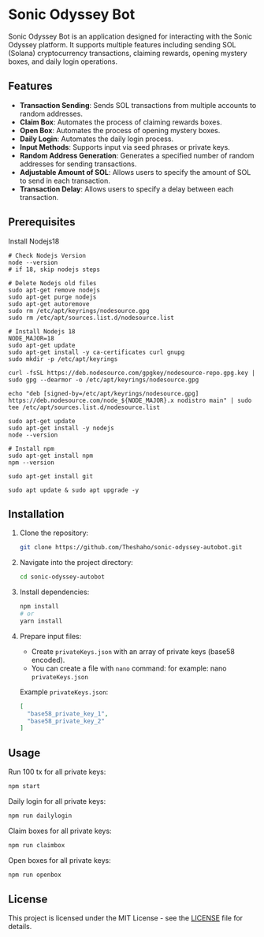 # Sonic Odyssey Bot

Sonic Odyssey Bot is an application designed for interacting with the Sonic Odyssey platform. It supports multiple features including sending SOL (Solana) cryptocurrency transactions, claiming rewards, opening mystery boxes, and daily login operations.

## Features

- **Transaction Sending**: Sends SOL transactions from multiple accounts to random addresses.
- **Claim Box**: Automates the process of claiming rewards boxes.
- **Open Box**: Automates the process of opening mystery boxes.
- **Daily Login**: Automates the daily login process.
- **Input Methods**: Supports input via seed phrases or private keys.
- **Random Address Generation**: Generates a specified number of random addresses for sending transactions.
- **Adjustable Amount of SOL**: Allows users to specify the amount of SOL to send in each transaction.
- **Transaction Delay**: Allows users to specify a delay between each transaction.

## Prerequisites

Install Nodejs18
```console
# Check Nodejs Version
node --version
# if 18, skip nodejs steps

# Delete Nodejs old files
sudo apt-get remove nodejs
sudo apt-get purge nodejs
sudo apt-get autoremove
sudo rm /etc/apt/keyrings/nodesource.gpg
sudo rm /etc/apt/sources.list.d/nodesource.list

# Install Nodejs 18
NODE_MAJOR=18
sudo apt-get update
sudo apt-get install -y ca-certificates curl gnupg
sudo mkdir -p /etc/apt/keyrings

curl -fsSL https://deb.nodesource.com/gpgkey/nodesource-repo.gpg.key | sudo gpg --dearmor -o /etc/apt/keyrings/nodesource.gpg

echo "deb [signed-by=/etc/apt/keyrings/nodesource.gpg] https://deb.nodesource.com/node_${NODE_MAJOR}.x nodistro main" | sudo tee /etc/apt/sources.list.d/nodesource.list

sudo apt-get update
sudo apt-get install -y nodejs
node --version

# Install npm
sudo apt-get install npm
npm --version
```

```console
sudo apt-get install git

sudo apt update & sudo apt upgrade -y
```

## Installation

1. Clone the repository:

   ```bash
   git clone https://github.com/Theshaho/sonic-odyssey-autobot.git
   ```

2. Navigate into the project directory:

   ```bash
   cd sonic-odyssey-autobot
   ```

3. Install dependencies:

   ```bash
   npm install
   # or
   yarn install
   ```

4. Prepare input files:

   - Create `privateKeys.json` with an array of private keys (base58 encoded).
   - You can create a file with `nano` command: for example: nano `privateKeys.json`


   Example `privateKeys.json`:
   ```json
   [
     "base58_private_key_1",
     "base58_private_key_2"
   ]
   ```

## Usage

Run 100 tx for all private keys:

```bash
npm start
```


Daily login for all private keys:

```bash
npm run dailylogin
```


Claim boxes for all private keys:

```bash
npm run claimbox
```

Open boxes for all private keys:

```bash
npm run openbox
```

## License

This project is licensed under the MIT License - see the [LICENSE](LICENSE) file for details.
